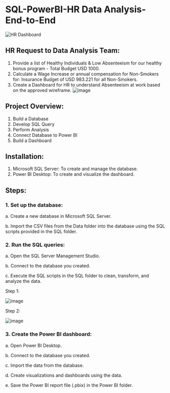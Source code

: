 # SQL-PowerBI-HR Data Analysis-End-to-End
 ![HR Dashboard](https://github.com/tamK-kol/SQL-PowerBI-HR_Data_Analysis-End-to-End/assets/94835149/93c1aa9d-d73d-4910-9b58-b9daeee0ff19)

##  HR Request to Data Analysis Team: 
1. Provide a list of Healthy Individuals & Low Absenteeism for our healthy bonus program - Total Budget USD 1000.
2. Calculate a Wage Increase or annual compensation for Non-Smokers for: Insurance Budget of USD 983.221 for all Non-Smokers.
3. Create a Dashboard for HR to understand Absenteeism at work based on the approved wireframe.
   ![image](https://github.com/tamK-kol/SQL-PowerBI-HR_Data_Analysis-End-to-End/assets/94835149/91f2e3c6-7d2f-49ae-83b8-ff4c5325bead)

## Project Overview:
1. Build a Database
2. Develop SQL Query
3. Perform Analysis
4. Connect Database to Power BI
5. Build a Dashboard

## Installation:
1. Microsoft SQL Server: To create and manage the database.
2. Power BI Desktop: To create and visualize the dashboard.

## Steps:
### 1. Set up the database:
a. Create a new database in Microsoft SQL Server.

b. Import the CSV files from the Data folder into the database using the SQL scripts provided in the SQL folder.
### 2. Run the SQL queries:
a. Open the SQL Server Management Studio.

b. Connect to the database you created.

c. Execute the SQL scripts in the SQL folder to clean, transform, and analyze the data.

Step 1:

![image](https://github.com/tamK-kol/SQL-PowerBI-HR_Data_Analysis-End-to-End/assets/94835149/a2aac1e0-0778-46d6-bfc3-f9766eff7993)

Step 2:

![image](https://github.com/tamK-kol/SQL-PowerBI-HR_Data_Analysis-End-to-End/assets/94835149/67e67f4e-1a91-4dae-b996-1db38058dfd3)

### 3. Create the Power BI dashboard:
a. Open Power BI Desktop.

b. Connect to the database you created.

c. Import the data from the database.

d. Create visualizations and dashboards using the data.

e. Save the Power BI report file (.pbix) in the Power BI folder.

